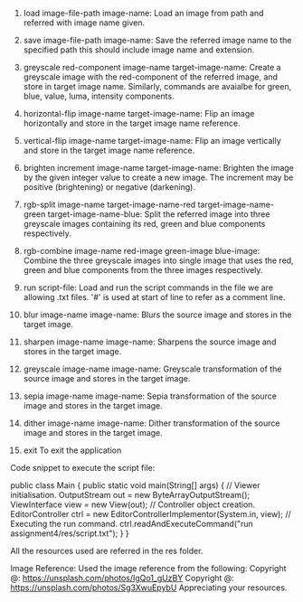 1. load image-file-path image-name:
   Load an image from path and referred with image name given.

2. save image-file-path image-name:
   Save the referred image name to the specified path this should include image name and extension.

3. greyscale red-component image-name target-image-name:
   Create a greyscale image with the red-component of the referred image, and store in target image
   name. Similarly, commands are avaialbe for green, blue, value, luma, intensity components.

4. horizontal-flip image-name target-image-name:
   Flip an image horizontally and store in the target image name reference.

5. vertical-flip image-name target-image-name:
   Flip an image vertically and store in the target image name reference.

6. brighten increment image-name target-image-name:
   Brighten the image by the given integer value to create a new image.
   The increment may be positive (brightening) or negative (darkening).

7. rgb-split image-name target-image-name-red target-image-name-green target-image-name-blue:
   Split the referred image into three greyscale images containing its red, green and
   blue components respectively.

8. rgb-combine image-name red-image green-image blue-image:
   Combine the three greyscale images into single image that uses the red, green and blue components
   from the three images respectively.

9. run script-file:
   Load and run the script commands in the file we are allowing .txt files.
   '#' is used at start of line to refer as a comment line.

10. blur image-name image-name:
    Blurs the source image and stores in the target image.

11. sharpen image-name image-name:
    Sharpens the source image and stores in the target image.

12. greyscale image-name image-name:
    Greyscale transformation of the source image and stores in the target image.

13. sepia image-name image-name:
    Sepia transformation of the source image and stores in the target image.

14. dither image-name image-name:
    Dither transformation of the source image and stores in the target image.

15. exit
    To exit the application

Code snippet to execute the script file:

public class Main {
public static void main(String[] args) {
// Viewer initialisation.
OutputStream out = new ByteArrayOutputStream();
ViewInterface view = new View(out);
// Controller object creation.
EditorController ctrl = new EditorControllerImplementor(System.in, view);
// Executing the run command.
ctrl.readAndExecuteCommand("run assignment4/res/script.txt");
}
}

All the resources used are referred in the res folder.

Image Reference:
Used the image reference from the following:
Copyright @: https://unsplash.com/photos/IgQo1_gUzBY
Copyright @: https://unsplash.com/photos/Sg3XwuEpybU
Appreciating your resources.


